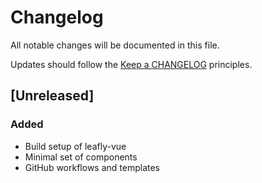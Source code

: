 # Changelog

All notable changes will be documented in this file.

Updates should follow the [Keep a CHANGELOG](http://keepachangelog.com/) principles.

## [Unreleased]

### Added
- Build setup of leafly-vue
- Minimal set of components
- GitHub workflows and templates
